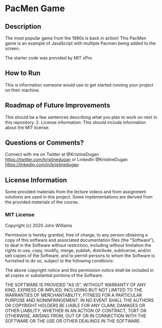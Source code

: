 # PacMen Game

## Description

The most popular game from the 1980s is back in action! This PacMen game is an example of JavaScript with multiple Pacmen being added to the screen. 

The starter code was provided by MIT xPro.

## How to Run

This is information someone would use to get started running your project on their machine.

## Roadmap of Future Improvements

This should be a few sentences describing what you plan to work on next in this repository. 2. License information: This should include information about the MIT license.

## Questions or Comments?

Connect with me on Twitter at @KristineDugan <https://twitter.com/kristinedugan> or LinkedIn @KristineDugan <https://linkedin.com/in/kristinedugan>


## License Information

Some provided materials from the lecture videos and from assignment solutions are used in this project. Some implementations are derived from the provided materials of the course.

### MIT License

Copyright (c) 2020 John Williams

Permission is hereby granted, free of charge, to any person obtaining a copy of this software and associated documentation files (the "Software"), to deal in the Software without restriction, including without limitation the rights to use, copy, modify, merge, publish, distribute, sublicense, and/or sell copies of the Software, and to permit persons to whom the Software is furnished to do so, subject to the following conditions:

The above copyright notice and this permission notice shall be included in all copies or substantial portions of the Software.

THE SOFTWARE IS PROVIDED "AS IS", WITHOUT WARRANTY OF ANY KIND, EXPRESS OR IMPLIED, INCLUDING BUT NOT LIMITED TO THE WARRANTIES OF MERCHANTABILITY, FITNESS FOR A PARTICULAR PURPOSE AND NONINFRINGEMENT. IN NO EVENT SHALL THE AUTHORS OR COPYRIGHT HOLDERS BE LIABLE FOR ANY CLAIM, DAMAGES OR OTHER LIABILITY, WHETHER IN AN ACTION OF CONTRACT, TORT OR OTHERWISE, ARISING FROM, OUT OF OR IN CONNECTION WITH THE SOFTWARE OR THE USE OR OTHER DEALINGS IN THE SOFTWARE.

